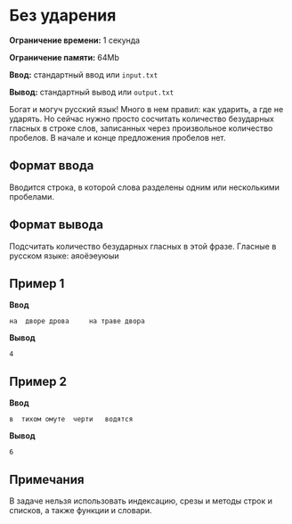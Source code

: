 # Без ударения

**Ограничение времени:** 1 секунда

**Ограничение памяти:** 64Mb

**Ввод:** стандартный ввод или `input.txt`

**Вывод:** стандартный вывод или `output.txt`

Богат и могуч русский язык! Много в нем правил: как ударить, а где не ударять. Но сейчас нужно просто сосчитать количество безударных гласных в строке слов, записанных через произвольное количество пробелов. В начале и конце предложения пробелов нет.

## Формат ввода

Вводится строка, в которой слова разделены одним или несколькими пробелами.

## Формат вывода

Подсчитать количество безударных гласных в этой фразе.
Гласные в русском языке: аяоёэеуюыи

## Пример 1

**Ввод**
```
на  дворе дрова     на траве двора
```

**Вывод**
```
4
```

## Пример 2

**Ввод**
```
в  тихом омуте  черти   водятся
```

**Вывод**
```
6
```

## Примечания

В задаче нельзя использовать индексацию, срезы и методы строк и списков, а также функции и словари.